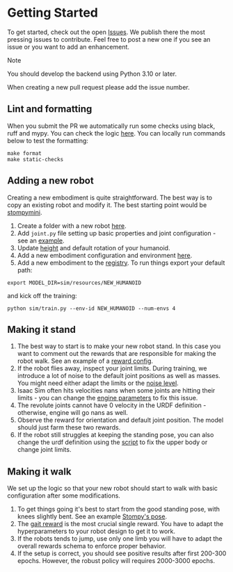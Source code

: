 # Getting Started

To get started, check out the open [Issues](https://github.com/kscalelabs/sim/issues).
We publish there the most pressing issues to contribute. Feel free to post a new one if you see 
an issue or you want to add an enhancement.

> [!NOTE]
> You should develop the backend using Python 3.10 or later.

When creating a new pull request please add the issue number.


## Lint and formatting
When you submit the PR we automatically run some checks using black, ruff and mypy.
You can check the logic [here](https://github.com/kscalelabs/sim/blob/master/pyproject.toml).
You can locally run commands below to test the formatting:
```
make format
make static-checks
```

## Adding a new robot
Creating a new embodiment is quite straightforward. The best way is to copy an existing robot and modify it.
The best starting point would be [stompymini](https://github.com/kscalelabs/sim/tree/master/sim/resources/stompymini).
1. Create a folder with a new robot [here](https://github.com/kscalelabs/sim/tree/master/sim/resources).
2. Add `joint.py` file setting up basic properties and joint configuration - see an [example](https://github.com/kscalelabs/sim/blob/master/sim/resources/stompymini/joints.py).
3. Update [height](https://github.com/kscalelabs/sim/blob/aa97ddfddcaadcac64d4f83d986548cc7fc451a6/sim/resources/stompymini/joints.py#L102) and default rotation of your humanoid.
4. Add a new embodiment configuration and environment [here](https://github.com/kscalelabs/sim/tree/master/sim/envs/humanoids).
5. Add a new embodiment to the [registry](https://github.com/kscalelabs/sim/blob/master/sim/envs/__init__.py).
To run things export your default path:
```
export MODEL_DIR=sim/resources/NEW_HUMANOID
```
and kick off the training:
```
python sim/train.py --env-id NEW_HUMANOID --num-envs 4
```

## Making it stand
1. The best way to start is to make your new robot stand. In this case you want to comment out
the rewards that are responsible for making the robot walk. See an example of a [reward config](https://github.com/kscalelabs/sim/blob/aa97ddfddcaadcac64d4f83d986548cc7fc451a6/sim/envs/humanoids/stompymini_config.py#L163).
2. If the robot flies away, inspect your joint limits. During training, we introduce a lot of noise to the default joint positions
as well as masses. You might need either adapt the limits or the [noise level](https://github.com/kscalelabs/sim/blob/aa97ddfddcaadcac64d4f83d986548cc7fc451a6/sim/envs/humanoids/stompy_config.py#L213).
3. Isaac Sim often hits velocities nans when some joints are hitting their limits - you can change the [engine parameters](https://github.com/kscalelabs/sim/blob/aa97ddfddcaadcac64d4f83d986548cc7fc451a6/sim/envs/humanoids/stompy_config.py#L108) to fix this issue.
4. The revolute joints cannot have 0 velocity in the URDF definition - otherwise, engine will go nans as well.
5. Observe the reward for orientation and default joint position. The model should just farm these two rewards.
6. If the robot still struggles at keeping the standing pose, you can also change the urdf definition using the [script](https://github.com/kscalelabs/sim/blob/master/sim/scripts/create_fixed_torso.py) to fix the upper body or change joint limits.

## Making it walk
We set up the logic so that your new robot should start to walk with basic configuration after some modifications.
1. To get things going it's best to start from the good standing pose, with knees slightly bent.
See an example [Stompy's pose](https://github.com/kscalelabs/sim/blob/aa97ddfddcaadcac64d4f83d986548cc7fc451a6/sim/resources/stompymini/joints.py#L113).
2. The [gait reward](https://github.com/kscalelabs/sim/blob/aa97ddfddcaadcac64d4f83d986548cc7fc451a6/sim/envs/humanoids/stompy_config.py#L146) is the most crucial single reward. You have to adapt the hyperparameters to your robot design to get it to work.
3. If the robots tends to jump, use only one limb you will have to adapt the overall rewards schema to enforce proper behavior.
4. If the setup is correct, you should see positive results after first 200-300 epochs. However, the robust policy will requires 2000-3000 epochs.




